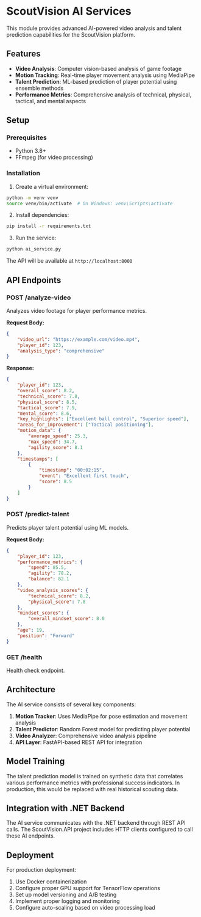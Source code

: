 # ScoutVision AI Services

This module provides advanced AI-powered video analysis and talent prediction capabilities for the ScoutVision platform.

## Features

- **Video Analysis**: Computer vision-based analysis of game footage
- **Motion Tracking**: Real-time player movement analysis using MediaPipe
- **Talent Prediction**: ML-based prediction of player potential using ensemble methods
- **Performance Metrics**: Comprehensive analysis of technical, physical, tactical, and mental aspects

## Setup

### Prerequisites
- Python 3.8+
- FFmpeg (for video processing)

### Installation

1. Create a virtual environment:
```bash
python -m venv venv
source venv/bin/activate  # On Windows: venv\Scripts\activate
```

2. Install dependencies:
```bash
pip install -r requirements.txt
```

3. Run the service:
```bash
python ai_service.py
```

The API will be available at `http://localhost:8000`

## API Endpoints

### POST /analyze-video
Analyzes video footage for player performance metrics.

**Request Body:**
```json
{
    "video_url": "https://example.com/video.mp4",
    "player_id": 123,
    "analysis_type": "comprehensive"
}
```

**Response:**
```json
{
    "player_id": 123,
    "overall_score": 8.2,
    "technical_score": 7.8,
    "physical_score": 8.5,
    "tactical_score": 7.9,
    "mental_score": 8.6,
    "key_highlights": ["Excellent ball control", "Superior speed"],
    "areas_for_improvement": ["Tactical positioning"],
    "motion_data": {
        "average_speed": 25.3,
        "max_speed": 34.7,
        "agility_score": 8.1
    },
    "timestamps": [
        {
            "timestamp": "00:02:15",
            "event": "Excellent first touch",
            "score": 8.5
        }
    ]
}
```

### POST /predict-talent
Predicts player talent potential using ML models.

**Request Body:**
```json
{
    "player_id": 123,
    "performance_metrics": {
        "speed": 85.5,
        "agility": 78.2,
        "balance": 82.1
    },
    "video_analysis_scores": {
        "technical_score": 8.2,
        "physical_score": 7.8
    },
    "mindset_scores": {
        "overall_mindset_score": 8.0
    },
    "age": 19,
    "position": "Forward"
}
```

### GET /health
Health check endpoint.

## Architecture

The AI service consists of several key components:

1. **Motion Tracker**: Uses MediaPipe for pose estimation and movement analysis
2. **Talent Predictor**: Random Forest model for predicting player potential
3. **Video Analyzer**: Comprehensive video analysis pipeline
4. **API Layer**: FastAPI-based REST API for integration

## Model Training

The talent prediction model is trained on synthetic data that correlates various performance metrics with professional success indicators. In production, this would be replaced with real historical scouting data.

## Integration with .NET Backend

The AI service communicates with the .NET backend through REST API calls. The ScoutVision.API project includes HTTP clients configured to call these AI endpoints.

## Deployment

For production deployment:

1. Use Docker containerization
2. Configure proper GPU support for TensorFlow operations
3. Set up model versioning and A/B testing
4. Implement proper logging and monitoring
5. Configure auto-scaling based on video processing load
